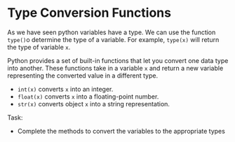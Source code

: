 # Type Conversion Functions
As we have seen python variables have a type. We can use the function ```type()```o determine the type of a variable.
For example, ```type(x)``` will return the type of variable ```x```. 

Python provides a set of built-in functions that let you convert one data type into another. These functions take in a variable ```x``` and return a new variable representing the converted value in a different type. 

- ```int(x)``` converts ```x``` into an integer. 
- ```float(x)``` converts ```x``` into a floating-point number. 
- ```str(x)``` converts object ```x``` into a string representation.

Task:
- Complete the methods to convert the variables to the appropriate types